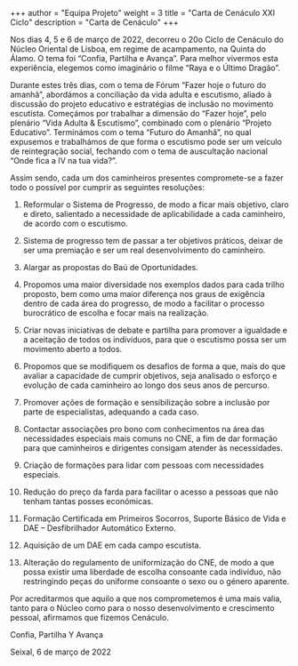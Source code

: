 +++
author = "Equipa Projeto"
weight = 3
title = "Carta de Cenáculo XXI Ciclo"
description = "Carta de Cenáculo"
+++

Nos dias 4, 5 e 6 de março de 2022, decorreu o 20o Ciclo de Cenáculo do Núcleo Oriental
de Lisboa, em regime de acampamento, na Quinta do Álamo. O tema foi “Confia, Partilha e
Avança”. Para melhor vivermos esta experiência, elegemos como imaginário o filme “Raya e o
Último Dragão”.

Durante estes três dias, com o tema de Fórum “Fazer hoje o futuro do amanhã”, abordámos
a conciliação da vida adulta e escutismo, aliado à discussão do projeto educativo e estratégias
de inclusão no movimento escutista. Começámos por trabalhar a dimensão do “Fazer hoje”, pelo
plenário “Vida Adulta & Escutismo”, combinado com o plenário “Projeto Educativo”. Terminámos
com o tema “Futuro do Amanhã”, no qual expusemos e trabalhámos de que forma o escutismo
pode ser um veículo de reintegração social, fechando com o tema de auscultação nacional “Onde
fica a IV na tua vida?”.

Assim sendo, cada um dos caminheiros presentes compromete-se a fazer todo o possível
por cumprir as seguintes resoluções:

1. Reformular o Sistema de Progresso, de modo a ficar mais objetivo, claro e direto,
salientado a necessidade de aplicabilidade a cada caminheiro, de acordo com o escutismo.

2. Sistema de progresso tem de passar a ter objetivos práticos, deixar de ser uma premiação
e ser um real desenvolvimento do caminheiro.

3. Alargar as propostas do Baú de Oportunidades.

4. Propomos uma maior diversidade nos exemplos dados para cada trilho proposto, bem
como uma maior diferença nos graus de exigência dentro de cada área do progresso, de
modo a facilitar o processo burocrático de escolha e focar mais na realização.

5. Criar novas iniciativas de debate e partilha para promover a igualdade e a aceitação de
todos os indivíduos, para que o escutismo possa ser um movimento aberto a todos.

6. Propomos que se modifiquem os desafios de forma a que, mais do que avaliar a
capacidade de cumprir objetivos, seja analisado o esforço e evolução de cada caminheiro
ao longo dos seus anos de percurso.

7. Promover ações de formação e sensibilização sobre a inclusão por parte de especialistas,
adequando a cada caso.

8. Contactar associações pro bono com conhecimentos na área das necessidades especiais
mais comuns no CNE, a fim de dar formação para que caminheiros e dirigentes consigam
atender às necessidades.

9. Criação de formações para lidar com pessoas com necessidades especiais.

10. Redução do preço da farda para facilitar o acesso a pessoas que não tenham tantas
posses económicas.

11. Formação Certificada em Primeiros Socorros, Suporte Básico de Vida e DAE –
Desfibrilhador Automático Externo.

12. Aquisição de um DAE em cada campo escutista.

13. Alteração do regulamento de uniformização do CNE, de modo a que possa existir uma
liberdade de escolha consoante cada indivíduo, não restringindo peças do uniforme
consoante o sexo ou o género aparente.

Por acreditarmos que aquilo a que nos comprometemos é uma mais valia, tanto para o Núcleo como
para o nosso desenvolvimento e crescimento pessoal, afirmamos que fizemos Cenáculo.

Confia, Partilha Y Avança

Seixal, 6 de março de 2022